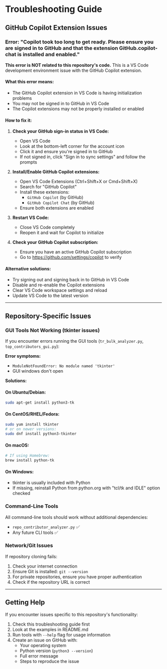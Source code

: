 # Troubleshooting Guide

## GitHub Copilot Extension Issues

### Error: "Copilot took too long to get ready. Please ensure you are signed in to GitHub and that the extension GitHub.copilot-chat is installed and enabled."

**This error is NOT related to this repository's code.** This is a VS Code development environment issue with the GitHub Copilot extension.

#### What this error means:
- The GitHub Copilot extension in VS Code is having initialization problems
- You may not be signed in to GitHub in VS Code
- The Copilot extensions may not be properly installed or enabled

#### How to fix it:

1. **Check your GitHub sign-in status in VS Code:**
   - Open VS Code
   - Look at the bottom-left corner for the account icon
   - Click it and ensure you're signed in to GitHub
   - If not signed in, click "Sign in to sync settings" and follow the prompts

2. **Install/Enable GitHub Copilot extensions:**
   - Open VS Code Extensions (Ctrl+Shift+X or Cmd+Shift+X)
   - Search for "GitHub Copilot"
   - Install these extensions:
     - `GitHub Copilot` (by GitHub)
     - `GitHub Copilot Chat` (by GitHub)
   - Ensure both extensions are enabled

3. **Restart VS Code:**
   - Close VS Code completely
   - Reopen it and wait for Copilot to initialize

4. **Check your GitHub Copilot subscription:**
   - Ensure you have an active GitHub Copilot subscription
   - Go to https://github.com/settings/copilot to verify

#### Alternative solutions:
- Try signing out and signing back in to GitHub in VS Code
- Disable and re-enable the Copilot extensions
- Clear VS Code workspace settings and reload
- Update VS Code to the latest version

---

## Repository-Specific Issues

### GUI Tools Not Working (tkinter issues)

If you encounter errors running the GUI tools (`tr_bulk_analyzer.py`, `top_contributors_gui.py`):

**Error symptoms:**
- `ModuleNotFoundError: No module named 'tkinter'`
- GUI windows don't open

**Solutions:**

#### On Ubuntu/Debian:
```bash
sudo apt-get install python3-tk
```

#### On CentOS/RHEL/Fedora:
```bash
sudo yum install tkinter
# or on newer versions:
sudo dnf install python3-tkinter
```

#### On macOS:
```bash
# If using Homebrew:
brew install python-tk
```

#### On Windows:
- tkinter is usually included with Python
- If missing, reinstall Python from python.org with "tcl/tk and IDLE" option checked

### Command-Line Tools

All command-line tools should work without additional dependencies:
- `repo_contributor_analyzer.py` ✅
- Any future CLI tools ✅

### Network/Git Issues

If repository cloning fails:
1. Check your internet connection
2. Ensure Git is installed: `git --version`
3. For private repositories, ensure you have proper authentication
4. Check if the repository URL is correct

---

## Getting Help

If you encounter issues specific to this repository's functionality:
1. Check this troubleshooting guide first
2. Look at the examples in README.md
3. Run tools with `--help` flag for usage information
4. Create an issue on GitHub with:
   - Your operating system
   - Python version (`python3 --version`)
   - Full error message
   - Steps to reproduce the issue